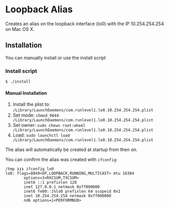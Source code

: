 # Loopback Alias

Creates an alias on the loopback interface (lo0) with the IP 10.254.254.254 on Mac OS X.

## Installation
You can manually install or use the install script

### Install script
    $ ./install

#### Manual Installation

1. Install the plist to: `/Library/LaunchDaemons/com.runlevel1.lo0.10.254.254.254.plist`
2. Set mode: `chmod 0644 /Library/LaunchDaemons/com.runlevel1.lo0.10.254.254.254.plist`
3. Set owner: `sudo chown root:wheel /Library/LaunchDaemons/com.runlevel1.lo0.10.254.254.254.plist`
4. Load: `sudo launchctl load /Library/LaunchDaemons/com.runlevel1.lo0.10.254.254.254.plist`

The alias will automatically be created at startup from then on.

You can confirm the alias was created with `ifconfig`:

```
/tmp ❯❯❯ ifconfig lo0
lo0: flags=8049<UP,LOOPBACK,RUNNING,MULTICAST> mtu 16384
       	options=3<RXCSUM,TXCSUM>
       	inet6 ::1 prefixlen 128
       	inet 127.0.0.1 netmask 0xff000000
       	inet6 fe80::1%lo0 prefixlen 64 scopeid 0x1
       	inet 10.254.254.254 netmask 0xff000000
       	nd6 options=1<PERFORMNUD>
```
